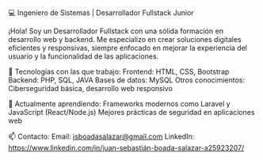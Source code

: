 💻 Ingeniero de Sistemas | Desarrollador Fullstack Junior

¡Hola! Soy un Desarrollador Fullstack con una sólida formación en desarrollo web y backend. Me especializo en crear soluciones digitales eficientes y responsivas, siempre enfocado en mejorar la experiencia del usuario y la funcionalidad de las aplicaciones.

🚀 Tecnologías con las que trabajo:
Frontend: HTML, CSS, Bootstrap
Backend: PHP, SQL, JAVA
Bases de datos: MySQL
Otros conocimientos: Ciberseguridad básica, desarrollo web responsivo

🌱 Actualmente aprendiendo:
Frameworks modernos como Laravel y JavaScript (React/Node.js)
Mejores prácticas de seguridad en aplicaciones web


📫 Contacto:
Email: jsboadasalazar@gmail.com 
LinkedIn: https://www.linkedin.com/in/juan-sebastián-boada-salazar-a25923207/
